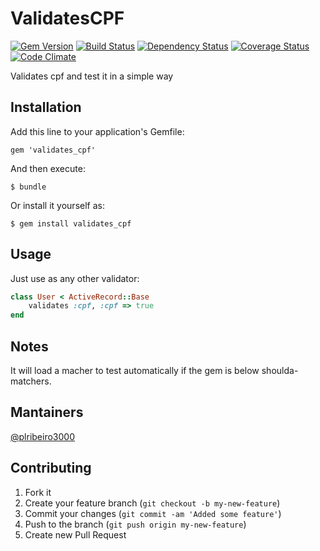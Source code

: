 # ValidatesCPF 

[![Gem Version](https://badge.fury.io/rb/validates_cpf.png)](http://badge.fury.io/rb/validates_cpf) [![Build Status](https://secure.travis-ci.org/plribeiro3000/validates_cpf.png?branch=master)](http://travis-ci.org/plribeiro3000/validates_cpf) [![Dependency Status](https://gemnasium.com/plribeiro3000/validates_cpf.png)](https://gemnasium.com/plribeiro3000/validates_cpf) [![Coverage Status](https://coveralls.io/repos/plribeiro3000/validates_cpf/badge.png?branch=master)](https://coveralls.io/r/plribeiro3000/validates_cpf)  [![Code Climate](https://codeclimate.com/github/plribeiro3000/validates_cpf.png)](https://codeclimate.com/github/plribeiro3000/validates_cpf)

Validates cpf and test it in a simple way

## Installation

Add this line to your application's Gemfile:

    gem 'validates_cpf'

And then execute:

    $ bundle

Or install it yourself as:

    $ gem install validates_cpf

## Usage

Just use as any other validator:

```ruby
class User < ActiveRecord::Base
    validates :cpf, :cpf => true
end
```

## Notes

It will load a macher to test automatically if the gem is below shoulda-matchers.

## Mantainers
[@plribeiro3000](https://github.com/plribeiro3000)

## Contributing

1. Fork it
2. Create your feature branch (`git checkout -b my-new-feature`)
3. Commit your changes (`git commit -am 'Added some feature'`)
4. Push to the branch (`git push origin my-new-feature`)
5. Create new Pull Request